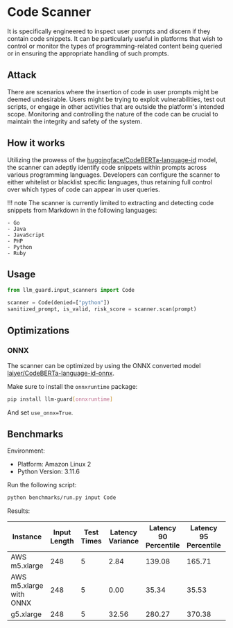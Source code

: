 # Code Scanner

It is specifically engineered to inspect user prompts and discern if they contain code snippets. It can be particularly
useful in platforms that wish to control or monitor the types of programming-related content being queried or in
ensuring the appropriate handling of such prompts.

## Attack

There are scenarios where the insertion of code in user prompts might be deemed undesirable. Users might be trying to
exploit vulnerabilities, test out scripts, or engage in other activities that are outside the platform's intended scope.
Monitoring and controlling the nature of the code can be crucial to maintain the integrity and safety of the system.

## How it works

Utilizing the prowess of
the [huggingface/CodeBERTa-language-id](https://huggingface.co/huggingface/CodeBERTa-language-id) model, the scanner can
adeptly identify code snippets within prompts across various programming languages. Developers can configure the scanner
to either whitelist or blacklist specific languages, thus retaining full control over which types of code can appear in
user queries.

!!! note
The scanner is currently limited to extracting and detecting code snippets from Markdown in the following languages:

    - Go
    - Java
    - JavaScript
    - PHP
    - Python
    - Ruby

## Usage

```python
from llm_guard.input_scanners import Code

scanner = Code(denied=["python"])
sanitized_prompt, is_valid, risk_score = scanner.scan(prompt)
```

## Optimizations

### ONNX

The scanner can be optimized by using the ONNX converted model [laiyer/CodeBERTa-language-id-onnx](https://huggingface.co/laiyer/CodeBERTa-language-id-onnx).

Make sure to install the `onnxruntime` package:

```sh
pip install llm-guard[onnxruntime]
```

And set `use_onnx=True`.

## Benchmarks

Environment:

- Platform: Amazon Linux 2
- Python Version: 3.11.6

Run the following script:

```sh
python benchmarks/run.py input Code
```

Results:

| Instance                 | Input Length | Test Times | Latency Variance | Latency 90 Percentile | Latency 95 Percentile | Latency 99 Percentile | Average Latency (ms) | QPS      |
|--------------------------|--------------|------------|------------------|-----------------------|-----------------------|-----------------------|----------------------|----------|
| AWS m5.xlarge            | 248          | 5          | 2.84             | 139.08                | 165.71                | 187.02                | 85.69                | 2894.22  |
| AWS m5.xlarge with ONNX  | 248          | 5          | 0.00             | 35.34                 | 35.53                 | 35.68                 | 34.69                | 7149.34  |
| g5.xlarge                | 248          | 5          | 32.56            | 280.27                | 370.38                | 442.47                | 99.63                | 2489.33  |
